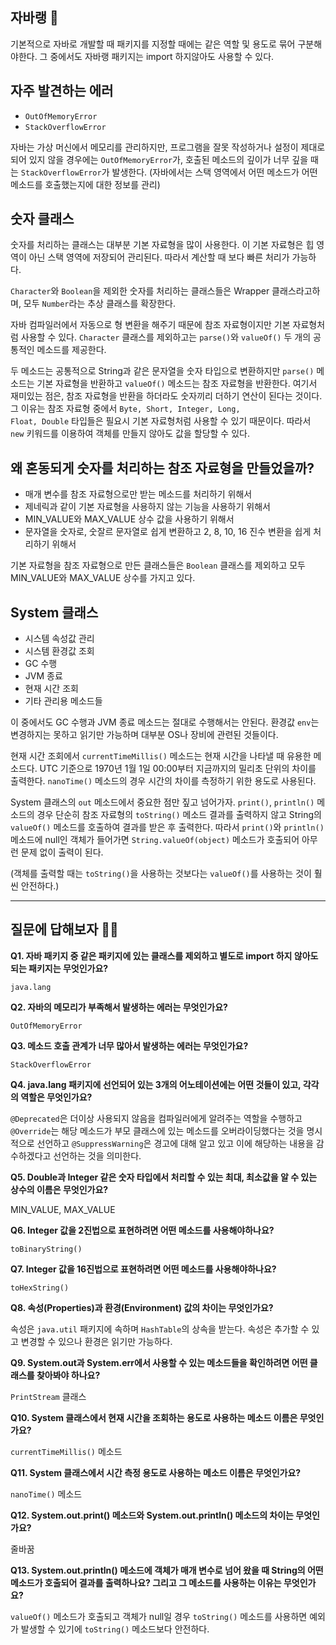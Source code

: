 ## 자바랭 🤔

기본적으로 자바로 개발할 때 패키지를 지정할 때에는 같은 역할 및 용도로 묶어 구분해야한다. 그 중에서도 자바랭 패키지는 import 하지않아도 사용할 수 있다.

## 자주 발견하는 에러

- <code>OutOfMemoryError</code>
- <code>StackOverflowError</code>

자바는 가상 머신에서 메모리를 관리하지만, 프로그램을 잘못 작성하거나 설정이 제대로 되어 있지 않을 경우에는 <code>OutOfMemoryError</code>가, 호출된 메소드의 깊이가 너무 깊을 때는 <code>StackOverflowError</code>가 발생한다. (자바에서는 스택 영역에서 어떤 메소드가 어떤 메소드를 호출했는지에 대한 정보를 관리)

## 숫자 클래스

숫자를 처리하는 클래스는 대부분 기본 자료형을 많이 사용한다. 이 기본 자료형은 힙 영역이 아닌 스택 영역에 저장되어 관리된다. 따라서 계산할 때 보다 빠른 처리가 가능하다. 

<code>Character</code>와 <code>Boolean</code>을 제외한 숫자를 처리하는 클래스들은 Wrapper 클래스라고하며, 모두 <code>Number</code>라는 추상 클래스를 확장한다.

자바 컴파일러에서 자동으로 형 변환을 해주기 때문에 참조 자료형이지만 기본 자료형처럼 사용할 수 있다. <code>Character</code> 클래스를 제외하고는 <code>parse()</code>와 <code>valueOf()</code> 두 개의 공통적인 메소드를 제공한다.

두 메소드는 공통적으로 String과 같은 문자열을 숫자 타입으로 변환하지만 <code>parse()</code> 메소드는 기본 자료형을 반환하고 <code>valueOf()</code> 메소드는 참조 자료형을 반환한다. 여기서 재미있는 점은, 참조 자료형을 반환을 하더라도 숫자끼리 더하기 연산이 된다는 것이다. 그 이유는 참조 자료형 중에서 <code>Byte, Short, Integer, Long, Float, Double</code> 타입들은 필요시 기본 자료형처럼 사용할 수 있기 때문이다. 따라서 <code>new</code> 키워드를 이용하여 객체를 만들지 않아도 값을 할당할 수 있다.

## 왜 혼동되게 숫자를 처리하는 참조 자료형을 만들었을까?

- 매개 변수를 참조 자료형으로만 받는 메소드를 처리하기 위해서
- 제네릭과 같이 기본 자료형을 사용하지 않는 기능을 사용하기 위해서
- MIN_VALUE와 MAX_VALUE 상수 값을 사용하기 위해서
- 문자열을 숫자로, 숫잘르 문자열로 쉽게 변환하고 2, 8, 10, 16 진수 변환을 쉽게 처리하기 위해서
  
기본 자료형을 참조 자료형으로 만든 클래스들은 <code>Boolean</code> 클래스를 제외하고 모두 MIN_VALUE와 MAX_VALUE 상수를 가지고 있다.

## System 클래스

- 시스템 속성값 관리
- 시스템 환경값 조회
- GC 수행
- JVM 종료
- 현재 시간 조회
- 기타 관리용 메소드들

이 중에서도 GC 수행과 JVM 종료 메소드는 절대로 수행해서는 안된다. 환경값 <code>env</code>는 변경하지는 못하고 읽기만 가능하며 대부분 OS나 장비에 관련된 것들이다.

현재 시간 조회에서 <code>currentTimeMillis()</code> 메소드는 현재 시간을 나타낼 때 유용한 메소드다. UTC 기준으로 1970년 1월 1일 00:00부터 지금까지의 밀리초 단위의 차이를 출력한다. <code>nanoTime()</code> 메소드의 경우 시간의 차이를 측정하기 위한 용도로 사용된다.

System 클래스의 <code>out</code> 메소드에서 중요한 점만 짚고 넘어가자. <code>print()</code>, <code>println()</code> 메소드의 경우 단순히 참조 자료형의 <code>toString()</code> 메소드 결과를 출력하지 않고 String의 <code>valueOf()</code> 메소드를 호출하여 결과를 받은 후 출력한다. 따라서 <code>print()</code>와 <code>println()</code> 메소드에 null인 객체가 들어가면 <code>String.valueOf(object)</code> 메소드가 호출되어 아무런 문제 없이 출력이 된다.

(객체를 출력할 때는 <code>toString()</code>을 사용하는 것보다는 <code>valueOf()</code>를 사용하는 것이 훨씬 안전하다.)

---

## 질문에 답해보자 💁‍♂️

**Q1. 자바 패키지 중 같은 패키지에 있는 클래스를 제외하고 별도로 import 하지 않아도 되는 패키지는 무엇인가요?**

<code>java.lang</code>

**Q2. 자바의 메모리가 부족해서 발생하는 에러는 무엇인가요?**

<code>OutOfMemoryError</code>

**Q3. 메소드 호출 관계가 너무 많아서 발생하는 에러는 무엇인가요?**

<code>StackOverflowError</code>

**Q4. java.lang 패키지에 선언되어 있는 3개의 어노테이션에는 어떤 것들이 있고, 각각의 역할은 무엇인가요?**

<code>@Deprecated</code>은 더이상 사용되지 않음을 컴파일러에게 알려주는 역할을 수행하고 <code>@Override</code>는 해당 메소드가 부모 클래스에 있는 메소드를 오버라이딩했다는 것을 명시적으로 선언하고 <code>@SuppressWarning</code>은 경고에 대해 알고 있고 이에 해당하는 내용을 감수하겠다고 선언하는 것을 의미한다.

**Q5. Double과 Integer 같은 숫자 타입에서 처리할 수 있는 최대, 최소값을 알 수 있는 상수의 이름은 무엇인가요?**

MIN_VALUE, MAX_VALUE

**Q6. Integer 값을 2진법으로 표현하려면 어떤 메소드를 사용해야하나요?**

<code>toBinaryString()</code>

**Q7. Integer 값을 16진법으로 표현하려면 어떤 메소드를 사용해야하나요?**

<code>toHexString()</code>

**Q8. 속성(Properties)과 환경(Environment) 값의 차이는 무엇인가요?**

속성은 <code>java.util</code> 패키지에 속하며 <code>HashTable</code>의 상속을 받는다. 속성은 추가할 수 있고 변경할 수 있으나 환경은 읽기만 가능하다.

**Q9. System.out과 System.err에서 사용할 수 있는 메소드들을 확인하려면 어떤 클래스를 찾아봐야 하나요?**

<code>PrintStream</code> 클래스

**Q10. System 클래스에서 현재 시간을 조회하는 용도로 사용하는 메소드 이름은 무엇인가요?**

<code>currentTimeMillis()</code> 메소드

**Q11. System 클래스에서 시간 측정 용도로 사용하는 메소드 이름은 무엇인가요?**

<code>nanoTime()</code> 메소드

**Q12. System.out.print() 메소드와 System.out.println() 메소드의 차이는 무엇인가요?**

줄바꿈

**Q13. System.out.println() 메소드에 객체가 매개 변수로 넘어 왔을 때 String의 어떤 메소드가 호출되어 결과를 출력하나요? 그리고 그 메소드를 사용하는 이유는 무엇인가요?**

<code>valueOf()</code> 메소드가 호출되고 객체가 null일 경우 <code>toString()</code> 메소드를 사용하면 예외가 발생할 수 있기에 <code>toString()</code> 메소드보다 안전하다.
